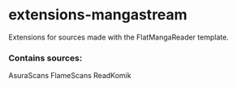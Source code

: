 # extensions-mangastream

Extensions for sources made with the FlatMangaReader template.

### Contains sources:  
AsuraScans
FlameScans
ReadKomik